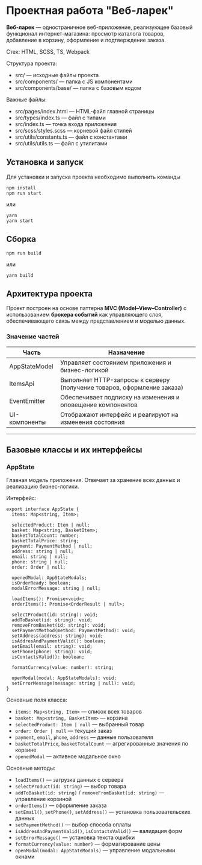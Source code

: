 # Проектная работа "Веб-ларек"
**Веб-ларек** — одностраничное веб-приложение, реализующее базовый функционал интернет-магазина: просмотр каталога товаров, добавление в корзину, оформление и подтверждение заказа.

Стек: HTML, SCSS, TS, Webpack

Структура проекта:
- src/ — исходные файлы проекта
- src/components/ — папка с JS компонентами
- src/components/base/ — папка с базовым кодом

Важные файлы:
- src/pages/index.html — HTML-файл главной страницы
- src/types/index.ts — файл с типами
- src/index.ts — точка входа приложения
- src/scss/styles.scss — корневой файл стилей
- src/utils/constants.ts — файл с константами
- src/utils/utils.ts — файл с утилитами

## Установка и запуск
Для установки и запуска проекта необходимо выполнить команды

```
npm install
npm run start
```

или

```
yarn
yarn start
```
## Сборка

```
npm run build
```

или

```
yarn build
```

## Архитектура проекта
Проект построен на основе паттерна **MVC (Model–View–Controller)** с использованием **брокера событий** как управляющего слоя, обеспечивающего связь между представлением и моделью данных.

### Значение частей

| Часть           | Назначение                                                              |
|-----------------|-------------------------------------------------------------------------|
| AppStateModel | Управляет состоянием приложения и бизнес-логикой                        |
| ItemsApi      | Выполняет HTTP-запросы к серверу (получение товаров, оформление заказа) |
| EventEmitter  | Обеспечивает подписку на изменения и оповещение компонентов             |
| UI-компоненты   | Отображают интерфейс и реагируют на изменения состояния                 |

---

## Базовые классы и их интерфейсы

### AppState
Главная модель приложения. Отвечает за хранение всех данных и реализацию бизнес-логики.

Интерфейс:
```
export interface AppState {
  items: Map<string, Item>;

  selectedProduct: Item | null;
  basket: Map<string, BasketItem>;
  basketTotalCount: number;
  basketTotalPrice: string;
  payment: PaymentMethod | null;
  address: string | null;
  email: string | null;
  phone: string | null;
  order: Order | null;

  openedModal: AppStateModals;
  isOrderReady: boolean;
  modalErrorMessage: string | null;

  loadItems(): Promise<void>;
  orderItems(): Promise<OrderResult | null>;

  selectProduct(id: string): void;
  addToBasket(id: string): void;
  removeFromBasket(id: string): void;
  setPaymentMethod(method: PaymentMethod): void;
  setAddress(address: string): void;
  isAddresAndPaymentValid(): boolean;
  setEmail(email: string): void;
  setPhone(phone: string): void;
  isContactsValid(): boolean;

  formatCurrency(value: number): string;

  openModal(modal: AppStateModals): void;
  setErrorMessage(message: string | null): void;
}
```
Основные поля класса:
- `items: Map<string, Item>` — список всех товаров
- `basket: Map<string, BasketItem>` — корзина
- `selectedProduct: Item | null` — выбранный товар
- `order: Order | null` — текущий заказ
- `payment`, `email`, `phone`, `address` — данные пользователя
- `basketTotalPrice`, `basketTotalCount` — агрегированные значения по корзине
- `openedModal` — активное модальное окно

Основные методы:
- `loadItems()` — загрузка данных с сервера
- `selectProduct(id: string)` — выбор товара
- `addToBasket(id: string)` / `removeFromBasket(id: string)` — управление корзиной
- `orderItems()` — оформление заказа
- `setEmail()`, `setPhone()`, `setAddress()` — установка пользовательских данных
- `setPaymentMethod()` — выбор способа оплаты
- `isAddresAndPaymentValid()`, `isContactsValid()` — валидация форм
- `setErrorMessage()` — установка текста ошибки
- `formatCurrency(value: number)` — форматирование цены
- `openModal(modal: AppStateModals)` — управление модальными окнами





